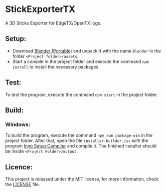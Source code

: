 # StickExporterTX

A 3D Sticks Exporter for EdgeTX/OpenTX logs.

## Setup:
- Download [Blender (Portable)](https://www.blender.org/download) and unpack it with the name `blender` in the folder `<Project folder>/assets`.
- Start a console in the project folder and execute the command `npm install` to install the necessary packages.

## Test:
To test the program, execute the command `npm start` in the project folder.

## Build:

### Windows:
To build the program, execute the command `npm run package-win` in the project folder.
After that, open the file `installer-builder.iss` with the program [Inno Setup Compiler](https://jrsoftware.org/isdl.php#stable) and compile it.
The finished installer should be inside `<Project Folder>/output`.

## Licence:
This project is released under the MIT license, for more information, check the [LICENSE](LICENSE.md) file.
